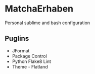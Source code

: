 # MatchaErhaben
Personal sublime and bash configuration

Puglins
------
- JFormat
- Package Control
- Python Flake8 Lint
- Theme - Flatland
